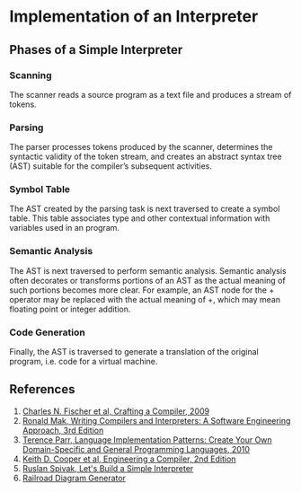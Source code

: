 # Implementation of an Interpreter

## Phases of a Simple Interpreter
### Scanning
The scanner reads a source program as a text file and produces a stream of tokens.

### Parsing
The parser processes tokens produced by the scanner, determines the syntactic validity of the token stream, and creates an abstract syntax tree (AST) suitable for the compiler’s subsequent activities.

### Symbol Table
The AST created by the parsing task is next traversed to create a symbol table. This table associates type and other contextual information with variables used in an program.

### Semantic Analysis
The AST is next traversed to perform semantic analysis. Semantic analysis often decorates or transforms portions of an AST as the actual meaning of such portions becomes more clear. For example, an AST node for the + operator may be replaced with the actual meaning of +, which may mean floating point or integer addition.

### Code Generation
Finally, the AST is traversed to generate a translation of the original program, i.e. code for a virtual machine.

## References
1. [Charles N. Fischer et al, Crafting a Compiler, 2009](https://www.pearsonhighered.com/program/Fischer-Crafting-A-Compiler/PGM315544.html)
2. [Ronald Mak, Writing Compilers and Interpreters: A Software Engineering Approach, 3rd Edition](https://www.amazon.com/Writing-Compilers-Interpreters-Software-Engineering/dp/0470177071)
3. [Terence Parr, Language Implementation Patterns: Create Your Own Domain-Specific and General Programming Languages, 2010](https://pragprog.com/book/tpdsl/language-implementation-patterns)
4. [Keith D. Cooper et al, Engineering a Compiler, 2nd Edition](http://www.cs.rice.edu/~keith/)
5. [Ruslan Spivak, Let's Build a Simple Interpreter](https://github.com/rspivak/lsbasi)
6. [Railroad Diagram Generator](http://bottlecaps.de/rr/ui)
